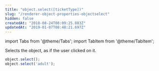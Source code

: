 ```yaml
---
title: "object.select([ticketType])"
slug: "/renderer-object-properties-objectselect"
hidden: false
createdAt: "2018-08-24T08:09:25.883Z"
updatedAt: "2019-01-07T08:48:21.697Z"
---
```


import Tabs from '@theme/Tabs';
import TabItem from '@theme/TabItem';

Selects the object, as if the user clicked on it.

```javascript
object.select();
object.select('adult');
```
